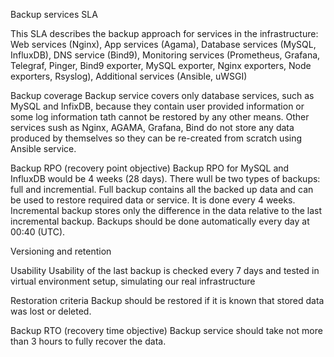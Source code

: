 Backup services SLA


This SLA describes the backup approach for services in the infrastructure:
Web services (Nginx), App services (Agama), Database services (MySQL, InfluxDB),
DNS service (Bind9), Monitoring services (Prometheus, Grafana, Telegraf, Pinger, Bind9 exporter, MySQL exporter, Nginx exporters, Node exporters, Rsyslog), Additional services (Ansible, uWSGI)


Backup coverage
Backup service covers only database services, such as MySQL and InfixDB, because they contain user provided information or some log information tath cannot be restored by any other means. Other services sush as Nginx, AGAMA, Grafana, Bind do not store any data produced by themselves so they can be re-created from scratch using Ansible service.


Backup RPO (recovery point objective)
Backup RPO for MySQL and InfluxDB would be 4 weeks (28 days). There wull be two types of backups: full and incremential. Full backup contains all the backed up data and can be used to restore required data or service. It is done every 4 weeks. 
Incremental backup stores only the difference in the data relative to the last incremental backup. 
Backups should be done automatically every day at 00:40 (UTC).


Versioning and retention



Usability
Usability of the last backup is checked every 7 days and tested in  virtual environment setup, simulating our real infrastructure


Restoration criteria
Backup should be restored if it is known that stored data was lost or deleted.


Backup RTO (recovery time objective)
Backup service should take not more than 3 hours to fully recover the data.  
